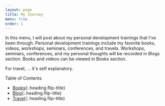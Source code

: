 ```yaml
---
layout: page
title: My Journey
menu: true
order: 1
---
```


In this menu, I will post about my personal development trainings that I've been through. Personal development trainings include my favorite books, videos, workshops, seminars, conferences, and travels. Workshops, seminars, conferences, and my personal thoughts will be recorded in Blogs section. Books and videos can be viewed in Books section.

For travel, ... it's self explanatory.

Table of Contents

* [Books]{:.heading.flip-title}
* [Blog]{:.heading.flip-title}
* [Travel]{:.heading.flip-title}

[Books]: Books/index.md
[Blog]: Blog/index.md
[Travel]: Travel/index.md